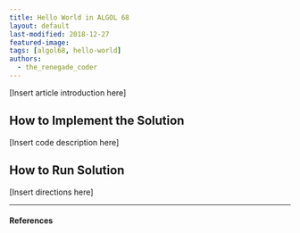 ```yaml
---
title: Hello World in ALGOL 68
layout: default
last-modified: 2018-12-27
featured-image:
tags: [algol68, hello-world]
authors:
  - the_renegade_coder
---
```


[Insert article introduction here]

## How to Implement the Solution

[Insert code description here]

## How to Run Solution

[Insert directions here]

---

#### References

[^1]: [some IEEE reference]
